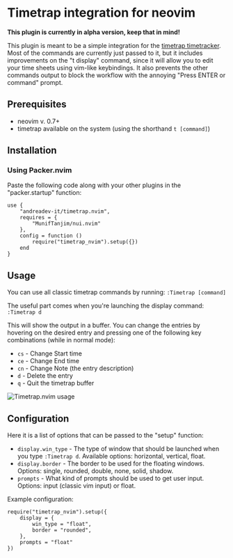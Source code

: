 # Timetrap integration for neovim

**This plugin is currently in alpha version, keep that in mind!**

This plugin is meant to be a simple integration for the [timetrap timetracker](https://github.com/samg/timetrap).
Most of the commands are currently just passed to it, but it includes improvements on the "t display" command, since it 
will allow you to edit your time sheets using vim-like keybindings. It also prevents the other commands output to block
the workflow with the annoying "Press ENTER or command" prompt.

## Prerequisites

* neovim v. 0.7+
* timetrap available on the system (using the shorthand `t [command]`)

## Installation

### Using Packer.nvim
Paste the following code along with your other plugins in the "packer.startup" function:
```
use {
    "andreadev-it/timetrap.nvim",
    requires = {
        "MunifTanjim/nui.nvim"
    },
    config = function ()
        require("timetrap_nvim").setup({})
    end
}
```
## Usage

You can use all classic timetrap commands by running:
```:Timetrap [command]```

The useful part comes when you're launching the display command:
```:Timetrap d```

This will show the output in a buffer. You can change the entries by hovering
on the desired entry and pressing one of the following key combinations (while in normal mode):

* `cs` - Change Start time
* `ce` - Change End time
* `cn` - Change Note (the entry description)
* `d` - Delete the entry
* `q` - Quit the timetrap buffer

![Timetrap.nvim usage](https://github.com/andreadev-it/timetrap.nvim/raw/main/github/usage.gif)

## Configuration

Here it is a list of options that can be passed to the "setup" function:
* `display.win_type` - The type of window that should be launched when you type `:Timetrap d`. Available options: horizontal, vertical, float.
* `display.border` - The border to be used for the floating windows. Options: single, rounded, double, none, solid, shadow.
* `prompts` - What kind of prompts should be used to get user input. Options: input (classic vim input) or float.

Example configuration:
```
require("timetrap_nvim").setup({
    display = {
        win_type = "float",
        border = "rounded",
    },
    prompts = "float"
})
```
